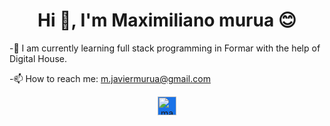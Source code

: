 <h1 align="center">Hi 👋, I'm Maximiliano murua 😊</h1>

   -🌱 I am currently learning full stack programming in Formar with the help of Digital House.

   -📫 How to reach me: m.javiermurua@gmail.com



<p align="center">
<a href="https://www.linkedin.com/in/maximiliano-murua-289552113" target="blank">
   <img align="center" src="https://e7.pngegg.com/pngimages/936/303/png-clipart-white-in-log-linkedin-icon-square-icons-logos-emojis-social-media-icons.png" alt="maximiliano-murua" height="30" width="30" style="background:#1A73E8" />
</a>
</p>


<!--
**maximilianomurua/maximilianomurua** is a ✨ _special_ ✨ repository because its `README.md` (this file) appears on your GitHub profile.

Here are some ideas to get you started:

- 🔭 I’m currently working on ...
- 🌱 I’m currently learning ...
- 👯 I’m looking to collaborate on ...
- 🤔 I’m looking for help with ...
- 💬 Ask me about ...
- 📫 How to reach me: ...
- 😄 Pronouns: ...
- ⚡ Fun fact: ...
-->
